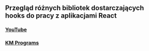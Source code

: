 ## Przegląd różnych bibliotek dostarczających hooks do pracy z aplikacjami React

### [YouTube](https://youtu.be/f3JsOtZYLcs)
### [KM Programs](https://km-programs.pl/)
